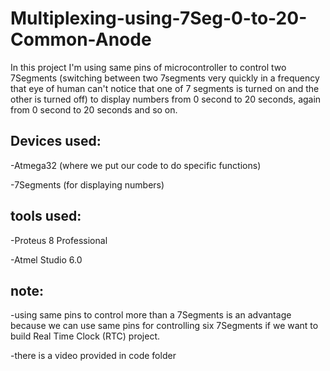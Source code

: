 # Multiplexing-using-7Seg-0-to-20-Common-Anode
In this project I'm using same pins of microcontroller to control two 7Segments (switching between two 7segments very quickly in a frequency that eye of human can't notice that one of 7 segments is turned on and the other is turned off) to display numbers from 0 second to 20 seconds, again from 0 second to 20 seconds and so on.

## Devices used:

-Atmega32 (where we put our code to do specific functions)

-7Segments (for displaying numbers)
## tools used:

-Proteus 8 Professional

-Atmel Studio 6.0

## note:
-using same pins to control more than a 7Segments is an advantage because we can use same pins for controlling six 7Segments if we want to build Real Time Clock (RTC) project.

-there is a video provided in code folder
